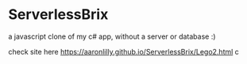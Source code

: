 # ServerlessBrix
a javascript clone of my c# app, without a server or database :)

check site here
https://aaronlilly.github.io/ServerlessBrix/Lego2.html
c
